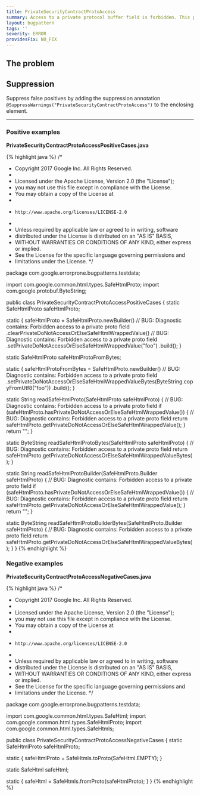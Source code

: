 ```yaml
---
title: PrivateSecurityContractProtoAccess
summary: Access to a private protocol buffer field is forbidden. This protocol buffer carries a security contract, and can only be created using an approved library. Direct access to the fields is forbidden.
layout: bugpattern
tags: ''
severity: ERROR
providesFix: NO_FIX
---
```


<!--
*** AUTO-GENERATED, DO NOT MODIFY ***
To make changes, edit the @BugPattern annotation or the explanation in docs/bugpattern.
-->

## The problem


## Suppression
Suppress false positives by adding the suppression annotation `@SuppressWarnings("PrivateSecurityContractProtoAccess")` to the enclosing element.

----------

### Positive examples
__PrivateSecurityContractProtoAccessPositiveCases.java__

{% highlight java %}
/*
 * Copyright 2017 Google Inc. All Rights Reserved.
 *
 * Licensed under the Apache License, Version 2.0 (the "License");
 * you may not use this file except in compliance with the License.
 * You may obtain a copy of the License at
 *
 *     http://www.apache.org/licenses/LICENSE-2.0
 *
 * Unless required by applicable law or agreed to in writing, software
 * distributed under the License is distributed on an "AS IS" BASIS,
 * WITHOUT WARRANTIES OR CONDITIONS OF ANY KIND, either express or implied.
 * See the License for the specific language governing permissions and
 * limitations under the License.
 */

package com.google.errorprone.bugpatterns.testdata;

import com.google.common.html.types.SafeHtmlProto;
import com.google.protobuf.ByteString;

public class PrivateSecurityContractProtoAccessPositiveCases {
  static SafeHtmlProto safeHtmlProto;

  static {
    safeHtmlProto =
        SafeHtmlProto.newBuilder()
            // BUG: Diagnostic contains: Forbidden access to a private proto field
            .clearPrivateDoNotAccessOrElseSafeHtmlWrappedValue()
            // BUG: Diagnostic contains: Forbidden access to a private proto field
            .setPrivateDoNotAccessOrElseSafeHtmlWrappedValue("foo")
            .build();
  }

  static SafeHtmlProto safeHtmlProtoFromBytes;

  static {
    safeHtmlProtoFromBytes =
        SafeHtmlProto.newBuilder()
            // BUG: Diagnostic contains: Forbidden access to a private proto field
            .setPrivateDoNotAccessOrElseSafeHtmlWrappedValueBytes(ByteString.copyFromUtf8("foo"))
            .build();
  }

  static String readSafeHtmlProto(SafeHtmlProto safeHtmlProto) {
    // BUG: Diagnostic contains: Forbidden access to a private proto field
    if (safeHtmlProto.hasPrivateDoNotAccessOrElseSafeHtmlWrappedValue()) {
      // BUG: Diagnostic contains: Forbidden access to a private proto field
      return safeHtmlProto.getPrivateDoNotAccessOrElseSafeHtmlWrappedValue();
    }
    return "";
  }

  static ByteString readSafeHtmlProtoBytes(SafeHtmlProto safeHtmlProto) {
    // BUG: Diagnostic contains: Forbidden access to a private proto field
    return safeHtmlProto.getPrivateDoNotAccessOrElseSafeHtmlWrappedValueBytes();
  }

  static String readSafeHtmlProtoBuilder(SafeHtmlProto.Builder safeHtmlProto) {
    // BUG: Diagnostic contains: Forbidden access to a private proto field
    if (safeHtmlProto.hasPrivateDoNotAccessOrElseSafeHtmlWrappedValue()) {
      // BUG: Diagnostic contains: Forbidden access to a private proto field
      return safeHtmlProto.getPrivateDoNotAccessOrElseSafeHtmlWrappedValue();
    }
    return "";
  }

  static ByteString readSafeHtmlProtoBuilderBytes(SafeHtmlProto.Builder safeHtmlProto) {
    // BUG: Diagnostic contains: Forbidden access to a private proto field
    return safeHtmlProto.getPrivateDoNotAccessOrElseSafeHtmlWrappedValueBytes();
  }
}
{% endhighlight %}

### Negative examples
__PrivateSecurityContractProtoAccessNegativeCases.java__

{% highlight java %}
/*
 * Copyright 2017 Google Inc. All Rights Reserved.
 *
 * Licensed under the Apache License, Version 2.0 (the "License");
 * you may not use this file except in compliance with the License.
 * You may obtain a copy of the License at
 *
 *     http://www.apache.org/licenses/LICENSE-2.0
 *
 * Unless required by applicable law or agreed to in writing, software
 * distributed under the License is distributed on an "AS IS" BASIS,
 * WITHOUT WARRANTIES OR CONDITIONS OF ANY KIND, either express or implied.
 * See the License for the specific language governing permissions and
 * limitations under the License.
 */

package com.google.errorprone.bugpatterns.testdata;

import com.google.common.html.types.SafeHtml;
import com.google.common.html.types.SafeHtmlProto;
import com.google.common.html.types.SafeHtmls;

public class PrivateSecurityContractProtoAccessNegativeCases {
  static SafeHtmlProto safeHtmlProto;

  static {
    safeHtmlProto = SafeHtmls.toProto(SafeHtml.EMPTY);
  }

  static SafeHtml safeHtml;

  static {
    safeHtml = SafeHtmls.fromProto(safeHtmlProto);
  }
}
{% endhighlight %}

